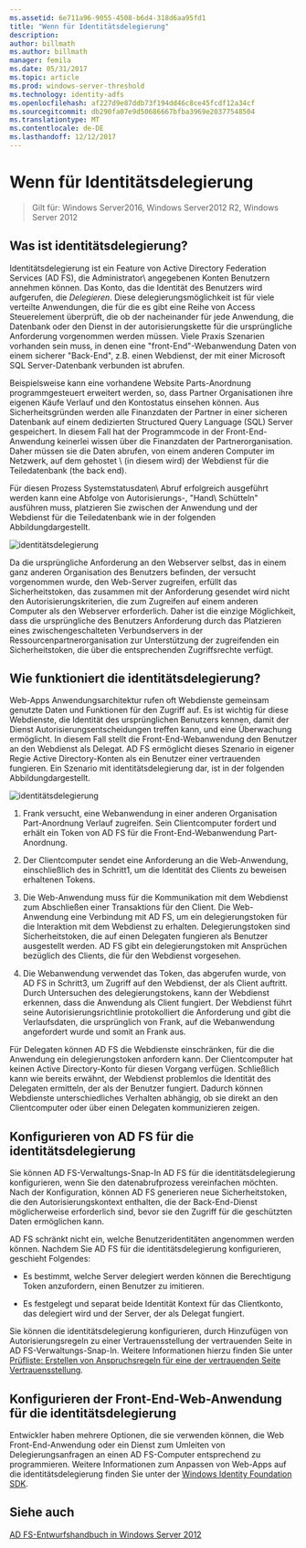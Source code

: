```yaml
---
ms.assetid: 6e711a96-9055-4508-b6d4-318d6aa95fd1
title: "Wenn für Identitätsdelegierung"
description: 
author: billmath
ms.author: billmath
manager: femila
ms.date: 05/31/2017
ms.topic: article
ms.prod: windows-server-threshold
ms.technology: identity-adfs
ms.openlocfilehash: af227d9e87ddb73f194dd46c8ce45fcdf12a34cf
ms.sourcegitcommit: db290fa07e9d50686667bfba3969e20377548504
ms.translationtype: MT
ms.contentlocale: de-DE
ms.lasthandoff: 12/12/2017
---
```

# <a name="when-to-use-identity-delegation"></a>Wenn für Identitätsdelegierung

>Gilt für: Windows Server2016, Windows Server2012 R2, Windows Server 2012
  
## <a name="what-is-identity-delegation"></a>Was ist identitätsdelegierung?  
Identitätsdelegierung ist ein Feature von Active Directory Federation Services \(AD FS\), die Administrator\ angegebenen Konten Benutzern annehmen können. Das Konto, das die Identität des Benutzers wird aufgerufen, die *Delegieren*. Diese delegierungsmöglichkeit ist für viele verteilte Anwendungen, die für die es gibt eine Reihe von Access Steuerelement überprüft, die ob der nacheinander für jede Anwendung, die Datenbank oder den Dienst in der autorisierungskette für die ursprüngliche Anforderung vorgenommen werden müssen. Viele Praxis Szenarien vorhanden sein muss, in denen eine "front-End"-Webanwendung Daten von einem sicherer "Back-End", z.B. einen Webdienst, der mit einer Microsoft SQL Server-Datenbank verbunden ist abrufen.  
  
Beispielsweise kann eine vorhandene Website Parts\-Anordnung programmgesteuert erweitert werden, so, dass Partner Organisationen ihre eigenen Käufe Verlauf und den Kontostatus einsehen können. Aus Sicherheitsgründen werden alle Finanzdaten der Partner in einer sicheren Datenbank auf einem dedizierten Structured Query Language \(SQL\) Server gespeichert. In diesem Fall hat der Programmcode in der Front\-End-Anwendung keinerlei wissen über die Finanzdaten der Partnerorganisation. Daher müssen sie die Daten abrufen, von einem anderen Computer im Netzwerk, auf dem gehostet \ (in diesem wird) der Webdienst für die Teiledatenbank \(the back end\).  
  
Für diesen Prozess Systemstatusdaten\ Abruf erfolgreich ausgeführt werden kann eine Abfolge von Autorisierungs-, "Hand\ Schütteln" ausführen muss, platzieren Sie zwischen der Anwendung und der Webdienst für die Teiledatenbank wie in der folgenden Abbildungdargestellt.  
  
![identitätsdelegierung](media/adfs2_identitydelegationconcept.gif)  
  
Da die ursprüngliche Anforderung an den Webserver selbst, das in einem ganz anderen Organisation des Benutzers befinden, der versucht vorgenommen wurde, den Web-Server zugreifen, erfüllt das Sicherheitstoken, das zusammen mit der Anforderung gesendet wird nicht den Autorisierungskriterien, die zum Zugreifen auf einem anderen Computer als den Webserver erforderlich. Daher ist die einzige Möglichkeit, dass die ursprüngliche des Benutzers Anforderung durch das Platzieren eines zwischengeschalteten Verbundservers in der Ressourcenpartnerorganisation zur Unterstützung der zugreifenden ein Sicherheitstoken, die über die entsprechenden Zugriffsrechte verfügt.  
  
## <a name="how-does-identity-delegation-work"></a>Wie funktioniert die identitätsdelegierung?  
Web-Apps Anwendungsarchitektur rufen oft Webdienste gemeinsam genutzte Daten und Funktionen für den Zugriff auf. Es ist wichtig für diese Webdienste, die Identität des ursprünglichen Benutzers kennen, damit der Dienst Autorisierungsentscheidungen treffen kann, und eine Überwachung ermöglicht. In diesem Fall stellt die Front\-End-Webanwendung den Benutzer an den Webdienst als Delegat. AD FS ermöglicht dieses Szenario in eigener Regie Active Directory-Konten als ein Benutzer einer vertrauenden fungieren. Ein Szenario mit identitätsdelegierung dar, ist in der folgenden Abbildungdargestellt.  
  
![identitätsdelegierung](media/adfs2_identitydelegationsteps.gif)  
  
1.  Frank versucht, eine Webanwendung in einer anderen Organisation Part\-Anordnung Verlauf zugreifen. Sein Clientcomputer fordert und erhält ein Token von AD FS für die Front\-End-Webanwendung Part\-Anordnung.  
  
2.  Der Clientcomputer sendet eine Anforderung an die Web-Anwendung, einschließlich des in Schritt1, um die Identität des Clients zu beweisen erhaltenen Tokens.  
  
3.  Die Web-Anwendung muss für die Kommunikation mit dem Webdienst zum Abschließen einer Transaktions für den Client. Die Web-Anwendung eine Verbindung mit AD FS, um ein delegierungstoken für die Interaktion mit dem Webdienst zu erhalten. Delegierungstoken sind Sicherheitstoken, die auf einen Delegaten fungieren als Benutzer ausgestellt werden. AD FS gibt ein delegierungstoken mit Ansprüchen bezüglich des Clients, die für den Webdienst vorgesehen.  
  
4.  Die Webanwendung verwendet das Token, das abgerufen wurde, von AD FS in Schritt3, um Zugriff auf den Webdienst, der als Client auftritt. Durch Untersuchen des delegierungstokens, kann der Webdienst erkennen, dass die Anwendung als Client fungiert. Der Webdienst führt seine Autorisierungsrichtlinie protokolliert die Anforderung und gibt die Verlaufsdaten, die ursprünglich von Frank, auf die Webanwendung angefordert wurde und somit an Frank aus.  
  
Für Delegaten können AD FS die Webdienste einschränken, für die die Anwendung ein delegierungstoken anfordern kann. Der Clientcomputer hat keinen Active Directory-Konto für diesen Vorgang verfügen. Schließlich kann wie bereits erwähnt, der Webdienst problemlos die Identität des Delegaten ermitteln, der als der Benutzer fungiert. Dadurch können Webdienste unterschiedliches Verhalten abhängig, ob sie direkt an den Clientcomputer oder über einen Delegaten kommunizieren zeigen.  
  
## <a name="configuring-ad-fs-for-identity-delegation"></a>Konfigurieren von AD FS für die identitätsdelegierung  
Sie können AD FS-Verwaltungs-Snap-In AD FS für die identitätsdelegierung konfigurieren, wenn Sie den datenabrufprozess vereinfachen möchten. Nach der Konfiguration, können AD FS generieren neue Sicherheitstoken, die den Autorisierungskontext enthalten, die der Back\-End-Dienst möglicherweise erforderlich sind, bevor sie den Zugriff für die geschützten Daten ermöglichen kann.  
  
AD FS schränkt nicht ein, welche Benutzeridentitäten angenommen werden können. Nachdem Sie AD FS für die identitätsdelegierung konfigurieren, geschieht Folgendes:  
  
-   Es bestimmt, welche Server delegiert werden können die Berechtigung Token anzufordern, einen Benutzer zu imitieren.  
  
-   Es festgelegt und separat beide Identität Kontext für das Clientkonto, das delegiert wird und der Server, der als Delegat fungiert.  
  
Sie können die identitätsdelegierung konfigurieren, durch Hinzufügen von Autorisierungsregeln zu einer Vertrauensstellung der vertrauenden Seite in AD FS-Verwaltungs-Snap-In. Weitere Informationen hierzu finden Sie unter [Prüfliste: Erstellen von Anspruchsregeln für eine der vertrauenden Seite Vertrauensstellung](../../ad-fs/deployment/Checklist--Creating-Claim-Rules-for-a-Relying-Party-Trust.md).  
  
## <a name="configuring-the-front-end-web-application-for-identity-delegation"></a>Konfigurieren der Front\-End-Web-Anwendung für die identitätsdelegierung  
Entwickler haben mehrere Optionen, die sie verwenden können, die Web Front\-End-Anwendung oder ein Dienst zum Umleiten von Delegierungsanfragen an einen AD FS-Computer entsprechend zu programmieren. Weitere Informationen zum Anpassen von Web-Apps auf die identitätsdelegierung finden Sie unter der [Windows Identity Foundation SDK](https://go.microsoft.com/fwlink/?LinkId=122266).  
  
## <a name="see-also"></a>Siehe auch
[AD FS-Entwurfshandbuch in Windows Server 2012](AD-FS-Design-Guide-in-Windows-Server-2012.md)

